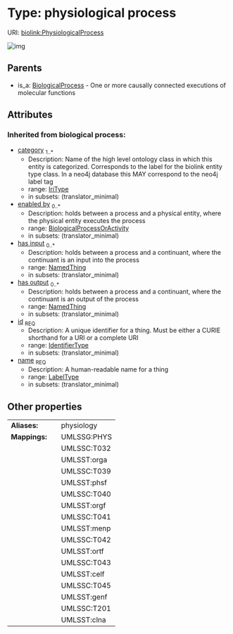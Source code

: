 
# Type: physiological process




URI: [biolink:PhysiologicalProcess](https://w3id.org/biolink/vocab/PhysiologicalProcess)


![img](http://yuml.me/diagram/nofunky;dir:TB/class/[BiologicalProcess]^-[PhysiologicalProcess&#124;id(i):identifier_type;name(i):label_type;category(i):iri_type%20%2B],[NamedThing],[BiologicalProcessOrActivity],[BiologicalProcess])

## Parents

 *  is_a: [BiologicalProcess](BiologicalProcess.md) - One or more causally connected executions of molecular functions

## Attributes


### Inherited from biological process:

 * [category](category.md)  <sub>1..*</sub>
    * Description: Name of the high level ontology class in which this entity is categorized. Corresponds to the label for the biolink entity type class. In a neo4j database this MAY correspond to the neo4j label tag
    * range: [IriType](types/IriType.md)
    * in subsets: (translator_minimal)
 * [enabled by](enabled_by.md)  <sub>0..*</sub>
    * Description: holds between a process and a physical entity, where the physical entity executes the process
    * range: [BiologicalProcessOrActivity](BiologicalProcessOrActivity.md)
    * in subsets: (translator_minimal)
 * [has input](has_input.md)  <sub>0..*</sub>
    * Description: holds between a process and a continuant, where the continuant is an input into the process
    * range: [NamedThing](NamedThing.md)
    * in subsets: (translator_minimal)
 * [has output](has_output.md)  <sub>0..*</sub>
    * Description: holds between a process and a continuant, where the continuant is an output of the process
    * range: [NamedThing](NamedThing.md)
    * in subsets: (translator_minimal)
 * [id](id.md)  <sub>REQ</sub>
    * Description: A unique identifier for a thing. Must be either a CURIE shorthand for a URI or a complete URI
    * range: [IdentifierType](types/IdentifierType.md)
    * in subsets: (translator_minimal)
 * [name](name.md)  <sub>REQ</sub>
    * Description: A human-readable name for a thing
    * range: [LabelType](types/LabelType.md)
    * in subsets: (translator_minimal)

## Other properties

|  |  |  |
| --- | --- | --- |
| **Aliases:** | | physiology |
| **Mappings:** | | UMLSSG:PHYS |
|  | | UMLSSC:T032 |
|  | | UMLSST:orga |
|  | | UMLSSC:T039 |
|  | | UMLSST:phsf |
|  | | UMLSSC:T040 |
|  | | UMLSST:orgf |
|  | | UMLSSC:T041 |
|  | | UMLSST:menp |
|  | | UMLSSC:T042 |
|  | | UMLSST:ortf |
|  | | UMLSSC:T043 |
|  | | UMLSST:celf |
|  | | UMLSSC:T045 |
|  | | UMLSST:genf |
|  | | UMLSSC:T201 |
|  | | UMLSST:clna |

